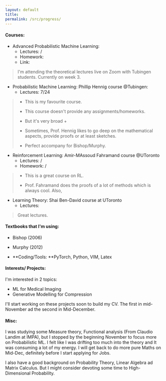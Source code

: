 ```yaml
---
layout: default
title:
permalink: /src/progress/
---
```





#### Courses:

* Advanced Probabilistic Machine Learning: 
  * Lectures:    /
  * Homework:   
  * Link: 

>I'm attending the theoretical lectures live on Zoom with Tubingen students. Currently on week 3.



* Probabilistic Machine Learning: Phillip Hennig course @Tubingen:
  * Lectures:  7/24

> * This is my favourite course.
>
> * This course doesn't provide any assignments/homeworks. 
>
> * But it's very broad +  
> * Sometimes, Prof. Hennig likes to go deep on the mathematical aspects, provide proofs or at least sketches.
> * Perfect accompany for Bishop/Murphy.



* Reinforcement Learning: Amir-MAssoud Fahramand course @UToronto
  * Lectures: /
  * Homework:    /

> * This is a great course on RL.
>
> * Prof. Fahramand does the proofs of a lot of methods which is always cool. Also, 



* Learning Theory: Shai Ben-David course at UToronto
  * Lectures: 

> Great lectures.

#### Textbooks that I'm using:

* Bishop (2006) 
* Murphy (2012)



* **Coding/Tools: **PyTorch, Python, VIM, Latex



#### Interests/ Projects:

I'm interested in 2 topics:

* ML for Medical Imaging 
* Generative Modelling for Compression

I'll start working on these projects soon to build my CV. The first in mid-November ad the second in Mid-December.



#### Misc:

I was studying some Measure theory, Functional analysis (From Claudio Landim at IMPA), but I stopped by the beginning November to focus more on Probabilistic ML. I felt like I was drifting too much into the theory and It was consuming a lot of my energy. I will get back to do more pure Maths on Mid-Dec, definitely before I start applying for Jobs. 

I also have a good background on Probability Theory, Linear Algebra ad Matrix Calculus. But I might consider devoting some time to High-Dimensional Probability.